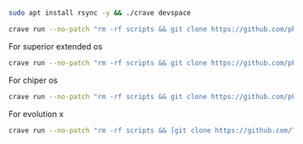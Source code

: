 ```bash
sudo apt install rsync -y && ./crave devspace
```

```bash
crave run --no-patch "rm -rf scripts && git clone https://github.com/phhgsi/scripts.git && chmod u+x scripts/derpfest14.sh && ./scripts/derpfest14.sh "
```
For superior extended os 
```bash
crave run --no-patch "rm -rf scripts && git clone https://github.com/phhgsi/scripts.git && chmod u+x scripts/superior.sh && ./scripts/superior.sh "
```
For chiper os 
```bash
crave run --no-patch "rm -rf scripts && git clone https://github.com/phhgsi/scripts.git && chmod u+x scripts/chiper.sh && ./scripts/chiper.sh "
```
For evolution x 
```bash
crave run --no-patch "rm -rf scripts && [git clone https://github.com/Tonklaistonton/scripts.git && chmod u+x scripts/evolution/sync.sh && ./scripts/evolution/sync.sh "
```
